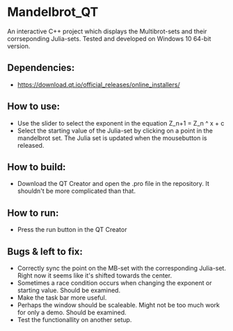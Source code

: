 # Mandelbrot_QT

An interactive C++ project which displays the Multibrot-sets and their corrseponding Julia-sets. 
Tested and developed on Windows 10 64-bit version. 


## Dependencies:
- https://download.qt.io/official_releases/online_installers/

## How to use: 

- Use the slider to select the exponent in the equation 
Z_n+1 = Z_n ^ x + c
- Select the starting value of the Julia-set by clicking on a point in the mandelbrot set. The Julia set is updated when the mousebutton is released.

## How to build:
- Download the QT Creator and open the .pro file in the repository. It shouldn't be more complicated than that. 

## How to run: 
- Press the run button in the QT Creator

## Bugs & left to fix:
- Correctly sync the point on the MB-set with the corresponding Julia-set. Right now it seems like it's shifted towards the center. 
- Sometimes a race condition occurs when changing the exponent or starting value. Should be examined. 
- Make the task bar more useful. 
- Perhaps the window should be scaleable. Might not be too much work for only a demo. Should be examined. 
- Test the functionallity on another setup.
